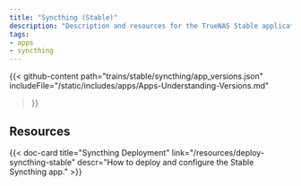 ```yaml
---
title: "Syncthing (Stable)"
description: "Description and resources for the TrueNAS Stable application called Syncthing."
tags:
- apps
- syncthing
---
```


{{< github-content 
    path="trains/stable/syncthing/app_versions.json"
	includeFile="/static/includes/apps/Apps-Understanding-Versions.md"
>}}

## Resources

<div class="docs-sections">

{{< doc-card title="Syncthing Deployment" link="/resources/deploy-syncthing-stable"
descr="How to deploy and configure the Stable Syncthing app." >}}

</div>